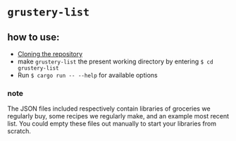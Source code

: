 # `grustery-list`
## how to use:
- [Cloning the repository](https://docs.github.com/en/repositories/creating-and-managing-repositories/cloning-a-repository)
- make `grustery-list` the present working directory by entering `$ cd grustery-list` 
- Run `$ cargo run -- --help` for available options
### note
The JSON files included respectively contain libraries of groceries we regularly buy, some recipes we regularly make, and an example most recent list. You could empty these files out manually to start your libraries from scratch.
